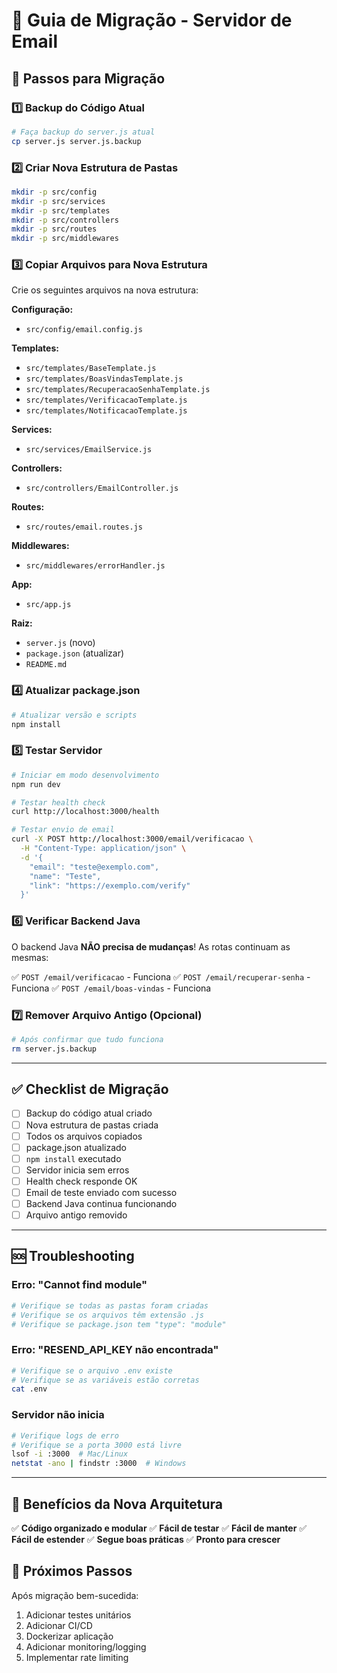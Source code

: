 # 📝 Guia de Migração - Servidor de Email

## 🔄 Passos para Migração

### 1️⃣ **Backup do Código Atual**
```bash
# Faça backup do server.js atual
cp server.js server.js.backup
```

### 2️⃣ **Criar Nova Estrutura de Pastas**
```bash
mkdir -p src/config
mkdir -p src/services
mkdir -p src/templates
mkdir -p src/controllers
mkdir -p src/routes
mkdir -p src/middlewares
```

### 3️⃣ **Copiar Arquivos para Nova Estrutura**

Crie os seguintes arquivos na nova estrutura:

**Configuração:**
- `src/config/email.config.js`

**Templates:**
- `src/templates/BaseTemplate.js`
- `src/templates/BoasVindasTemplate.js`
- `src/templates/RecuperacaoSenhaTemplate.js`
- `src/templates/VerificacaoTemplate.js`
- `src/templates/NotificacaoTemplate.js`

**Services:**
- `src/services/EmailService.js`

**Controllers:**
- `src/controllers/EmailController.js`

**Routes:**
- `src/routes/email.routes.js`

**Middlewares:**
- `src/middlewares/errorHandler.js`

**App:**
- `src/app.js`

**Raiz:**
- `server.js` (novo)
- `package.json` (atualizar)
- `README.md`

### 4️⃣ **Atualizar package.json**
```bash
# Atualizar versão e scripts
npm install
```

### 5️⃣ **Testar Servidor**
```bash
# Iniciar em modo desenvolvimento
npm run dev

# Testar health check
curl http://localhost:3000/health

# Testar envio de email
curl -X POST http://localhost:3000/email/verificacao \
  -H "Content-Type: application/json" \
  -d '{
    "email": "teste@exemplo.com",
    "name": "Teste",
    "link": "https://exemplo.com/verify"
  }'
```

### 6️⃣ **Verificar Backend Java**

O backend Java **NÃO precisa de mudanças**! As rotas continuam as mesmas:

✅ `POST /email/verificacao` - Funciona
✅ `POST /email/recuperar-senha` - Funciona
✅ `POST /email/boas-vindas` - Funciona

### 7️⃣ **Remover Arquivo Antigo (Opcional)**
```bash
# Após confirmar que tudo funciona
rm server.js.backup
```

---

## ✅ Checklist de Migração

- [ ] Backup do código atual criado
- [ ] Nova estrutura de pastas criada
- [ ] Todos os arquivos copiados
- [ ] package.json atualizado
- [ ] `npm install` executado
- [ ] Servidor inicia sem erros
- [ ] Health check responde OK
- [ ] Email de teste enviado com sucesso
- [ ] Backend Java continua funcionando
- [ ] Arquivo antigo removido

---

## 🆘 Troubleshooting

### Erro: "Cannot find module"
```bash
# Verifique se todas as pastas foram criadas
# Verifique se os arquivos têm extensão .js
# Verifique se package.json tem "type": "module"
```

### Erro: "RESEND_API_KEY não encontrada"
```bash
# Verifique se o arquivo .env existe
# Verifique se as variáveis estão corretas
cat .env
```

### Servidor não inicia
```bash
# Verifique logs de erro
# Verifique se a porta 3000 está livre
lsof -i :3000  # Mac/Linux
netstat -ano | findstr :3000  # Windows
```

---

## 🎯 Benefícios da Nova Arquitetura

✅ **Código organizado e modular**
✅ **Fácil de testar**
✅ **Fácil de manter**
✅ **Fácil de estender**
✅ **Segue boas práticas**
✅ **Pronto para crescer**

## 🚀 Próximos Passos

Após migração bem-sucedida:
1. Adicionar testes unitários
2. Adicionar CI/CD
3. Dockerizar aplicação
4. Adicionar monitoring/logging
5. Implementar rate limiting
